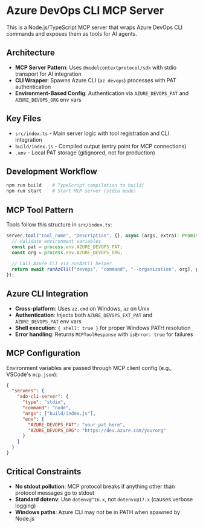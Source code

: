 # Azure DevOps CLI MCP Server

This is a Node.js/TypeScript MCP server that wraps Azure DevOps CLI commands and exposes them as tools for AI agents.

## Architecture

- **MCP Server Pattern**: Uses `@modelcontextprotocol/sdk` with stdio transport for AI integration
- **CLI Wrapper**: Spawns Azure CLI (`az devops`) processes with PAT authentication
- **Environment-Based Config**: Authentication via `AZURE_DEVOPS_PAT` and `AZURE_DEVOPS_ORG` env vars

## Key Files

- `src/index.ts` - Main server logic with tool registration and CLI integration
- `build/index.js` - Compiled output (entry point for MCP connections)
- `.env` - Local PAT storage (gitignored, not for production)

## Development Workflow

```bash
npm run build    # TypeScript compilation to build/
npm run start    # Start MCP server (stdio mode)
```

## MCP Tool Pattern

Tools follow this structure in `src/index.ts`:
```typescript
server.tool("tool_name", "Description", {}, async (args, extra): Promise<MCPToolResponse> => {
  // Validate environment variables
  const pat = process.env.AZURE_DEVOPS_PAT;
  const org = process.env.AZURE_DEVOPS_ORG;
  
  // Call Azure CLI via runAzCli helper
  return await runAzCli(["devops", "command", "--organization", org], pat);
});
```

## Azure CLI Integration

- **Cross-platform**: Uses `az.cmd` on Windows, `az` on Unix
- **Authentication**: Injects both `AZURE_DEVOPS_EXT_PAT` and `AZURE_DEVOPS_PAT` env vars
- **Shell execution**: `{ shell: true }` for proper Windows PATH resolution
- **Error handling**: Returns `MCPToolResponse` with `isError: true` for failures

## MCP Configuration

Environment variables are passed through MCP client config (e.g., VSCode's `mcp.json`):
```json
{
  "servers": {
    "ado-cli-server": {
      "type": "stdio",
      "command": "node",
      "args": ["build/index.js"],
      "env": {
        "AZURE_DEVOPS_PAT": "your_pat_here",
        "AZURE_DEVOPS_ORG": "https://dev.azure.com/yourorg"
      }
    }
  }
}
```

## Critical Constraints

- **No stdout pollution**: MCP protocol breaks if anything other than protocol messages go to stdout
- **Standard dotenv**: Use `dotenv@^16.x`, not `dotenvx@17.x` (causes verbose logging)
- **Windows paths**: Azure CLI may not be in PATH when spawned by Node.js
